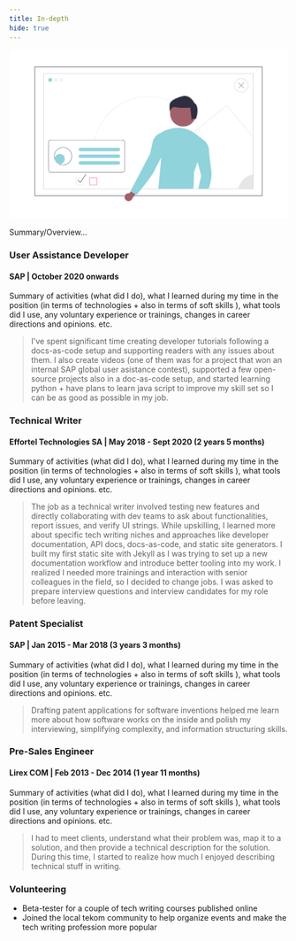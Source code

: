 ```yaml
---
title: In-depth
hide: true
---
```


![Detailed Experience image](assets/images/undraw_Detailed_information_re_qmuc.png)

Summary/Overview...

### User Assistance Developer
#### SAP | October 2020 onwards

Summary of activities (what did I do), what I learned during my time in the position (in terms of technologies + also in terms of soft skills ), what tools did I use, any voluntary experience or trainings, changes in career directions and opinions. etc.

> I've spent significant time creating developer tutorials following a docs-as-code setup and supporting readers with any issues about them. I also create videos (one of them was for a project that won an internal SAP global user asistance contest), supported a few open-source projects also in a doc-as-code setup, and started learning python + have plans to learn java script to improve my skill set so I can be as good as possible in my job.

### Technical Writer
#### Effortel Technologies SA | May 2018 - Sept 2020 (2 years 5 months)

Summary of activities (what did I do), what I learned during my time in the position (in terms of technologies + also in terms of soft skills ), what tools did I use, any voluntary experience or trainings, changes in career directions and opinions. etc.

> The job as a technical writer involved testing new features and directly collaborating with dev teams to ask about functionalities, report issues, and verify UI strings. While upskilling, I learned more about specific tech writing niches and approaches like developer documentation, API docs, docs-as-code, and static site generators. I built my first static site with Jekyll as I was trying to set up a new documentation workflow and introduce better tooling into my work. I realized I needed more trainings and interaction with senior colleagues in the field, so I decided to change jobs. I was asked to prepare interview questions and interview candidates for my role before leaving.

### Patent Specialist
#### SAP | Jan 2015 - Mar 2018 (3 years 3 months)

Summary of activities (what did I do), what I learned during my time in the position (in terms of technologies + also in terms of soft skills ), what tools did I use, any voluntary experience or trainings, changes in career directions and opinions. etc.

> Drafting patent applications for software inventions helped me learn more about how software works on the inside and polish my interviewing, simplifying complexity, and information structuring skills.

### Pre-Sales Engineer
#### Lirex COM | Feb 2013 - Dec 2014 (1 year 11 months)

Summary of activities (what did I do), what I learned during my time in the position (in terms of technologies + also in terms of soft skills ), what tools did I use, any voluntary experience or trainings, changes in career directions and opinions. etc.

> I had to meet clients, understand what their problem was, map it to a solution, and then provide a technical description for the solution. During this time, I started to realize how much I enjoyed describing technical stuff in writing. 

### Volunteering

- Beta-tester for a couple of tech writing courses published online
- Joined the local tekom community to help organize events and make the tech writing profession more popular
